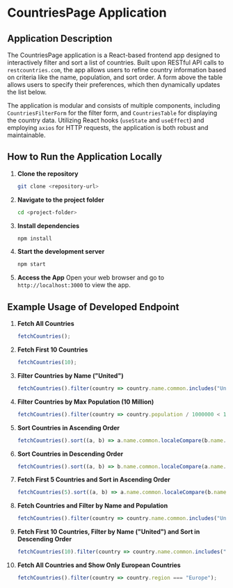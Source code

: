 # CountriesPage Application

## Application Description

The CountriesPage application is a React-based frontend app designed to interactively filter and sort a list of countries. Built upon RESTful API calls to `restcountries.com`, the app allows users to refine country information based on criteria like the name, population, and sort order. A form above the table allows users to specify their preferences, which then dynamically updates the list below.

The application is modular and consists of multiple components, including `CountriesFilterForm` for the filter form, and `CountriesTable` for displaying the country data. Utilizing React hooks (`useState` and `useEffect`) and employing `axios` for HTTP requests, the application is both robust and maintainable.

## How to Run the Application Locally

1. **Clone the repository**
    ```bash
    git clone <repository-url>
    ```

2. **Navigate to the project folder**
    ```bash
    cd <project-folder>
    ```

3. **Install dependencies**
    ```bash
    npm install
    ```

4. **Start the development server**
    ```bash
    npm start
    ```

5. **Access the App**
    Open your web browser and go to `http://localhost:3000` to view the app.

## Example Usage of Developed Endpoint

1. **Fetch All Countries**
    ```javascript
    fetchCountries();
    ```

2. **Fetch First 10 Countries**
    ```javascript
    fetchCountries(10);
    ```

3. **Filter Countries by Name ("United")**
    ```javascript
    fetchCountries().filter(country => country.name.common.includes("United"));
    ```

4. **Filter Countries by Max Population (10 Million)**
    ```javascript
    fetchCountries().filter(country => country.population / 1000000 < 10);
    ```

5. **Sort Countries in Ascending Order**
    ```javascript
    fetchCountries().sort((a, b) => a.name.common.localeCompare(b.name.common));
    ```

6. **Sort Countries in Descending Order**
    ```javascript
    fetchCountries().sort((a, b) => b.name.common.localeCompare(a.name.common));
    ```

7. **Fetch First 5 Countries and Sort in Ascending Order**
    ```javascript
    fetchCountries(5).sort((a, b) => a.name.common.localeCompare(b.name.common));
    ```

8. **Fetch Countries and Filter by Name and Population**
    ```javascript
    fetchCountries().filter(country => country.name.common.includes("United") && country.population / 1000000 < 100);
    ```

9. **Fetch First 10 Countries, Filter by Name ("United") and Sort in Descending Order**
    ```javascript
    fetchCountries(10).filter(country => country.name.common.includes("United")).sort((a, b) => b.name.common.localeCompare(a.name.common));
    ```

10. **Fetch All Countries and Show Only European Countries**
    ```javascript
    fetchCountries().filter(country => country.region === "Europe");
    ```

